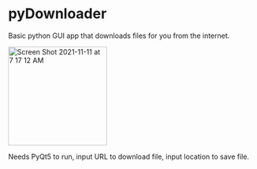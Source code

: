 # pyDownloader
Basic python GUI app that downloads files for you from the internet.

<img width="200" alt="Screen Shot 2021-11-11 at 7 17 12 AM" src="https://user-images.githubusercontent.com/26318217/141296810-440e6a0f-28af-4207-aaf8-1e3f37883ee9.png">

Needs PyQt5 to run, input URL to download file, input location to save file.
